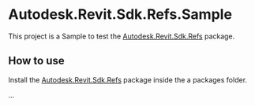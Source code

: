 # Autodesk.Revit.Sdk.Refs.Sample

This project is a Sample to test the [Autodesk.Revit.Sdk.Refs](https://github.com/dosymep/Autodesk.Revit.Sdk.Refs) package.

## How to use

Install the [Autodesk.Revit.Sdk.Refs](https://www.nuget.org/packages/Autodesk.Revit.Sdk.Refs) package inside the a packages folder.

...